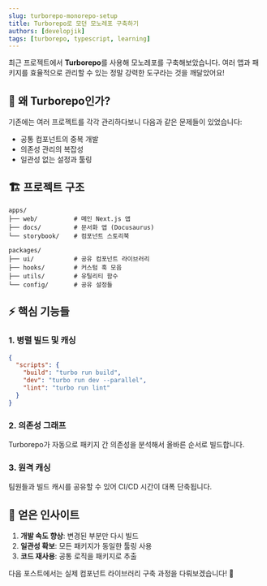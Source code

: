 ```yaml
---
slug: turborepo-monorepo-setup
title: Turborepo로 모던 모노레포 구축하기
authors: [developjik]
tags: [turborepo, typescript, learning]
---
```


최근 프로젝트에서 **Turborepo**를 사용해 모노레포를 구축해보았습니다. 
여러 앱과 패키지를 효율적으로 관리할 수 있는 정말 강력한 도구라는 것을 깨달았어요!

## 🤔 왜 Turborepo인가?

기존에는 여러 프로젝트를 각각 관리하다보니 다음과 같은 문제들이 있었습니다:

- 공통 컴포넌트의 중복 개발
- 의존성 관리의 복잡성
- 일관성 없는 설정과 툴링

<!-- truncate -->

## 🏗️ 프로젝트 구조

```
apps/
├── web/          # 메인 Next.js 앱
├── docs/         # 문서화 앱 (Docusaurus)
└── storybook/    # 컴포넌트 스토리북

packages/
├── ui/           # 공유 컴포넌트 라이브러리
├── hooks/        # 커스텀 훅 모음
├── utils/        # 유틸리티 함수
└── config/       # 공유 설정들
```

## ⚡ 핵심 기능들

### 1. 병렬 빌드 및 캐싱
```json
{
  "scripts": {
    "build": "turbo run build",
    "dev": "turbo run dev --parallel",
    "lint": "turbo run lint"
  }
}
```

### 2. 의존성 그래프
Turborepo가 자동으로 패키지 간 의존성을 분석해서 올바른 순서로 빌드합니다.

### 3. 원격 캐싱
팀원들과 빌드 캐시를 공유할 수 있어 CI/CD 시간이 대폭 단축됩니다.

## 🎯 얻은 인사이트

1. **개발 속도 향상**: 변경된 부분만 다시 빌드
2. **일관성 확보**: 모든 패키지가 동일한 툴링 사용
3. **코드 재사용**: 공통 로직을 패키지로 추출

다음 포스트에서는 실제 컴포넌트 라이브러리 구축 과정을 다뤄보겠습니다! 💪
